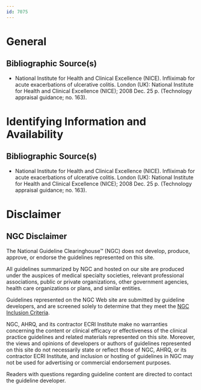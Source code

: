 ```yaml
---
id: 7075
---
```


# General

## Bibliographic Source(s)

- National Institute for Health and Clinical Excellence (NICE). Infliximab for acute exacerbations of ulcerative colitis. London (UK): National Institute for Health and Clinical Excellence (NICE); 2008 Dec. 25 p. (Technology appraisal guidance; no. 163).

# Identifying Information and Availability

## Bibliographic Source(s)

- National Institute for Health and Clinical Excellence (NICE). Infliximab for acute exacerbations of ulcerative colitis. London (UK): National Institute for Health and Clinical Excellence (NICE); 2008 Dec. 25 p. (Technology appraisal guidance; no. 163).

# Disclaimer

## NGC Disclaimer

The National Guideline Clearinghouse™ (NGC) does not develop, produce, approve, or endorse the guidelines represented on this site.

All guidelines summarized by NGC and hosted on our site are produced under the auspices of medical specialty societies, relevant professional associations, public or private organizations, other government agencies, health care organizations or plans, and similar entities.

Guidelines represented on the NGC Web site are submitted by guideline developers, and are screened solely to determine that they meet the [NGC Inclusion Criteria](/help-and-about/summaries/inclusion-criteria).

NGC, AHRQ, and its contractor ECRI Institute make no warranties concerning the content or clinical efficacy or effectiveness of the clinical practice guidelines and related materials represented on this site. Moreover, the views and opinions of developers or authors of guidelines represented on this site do not necessarily state or reflect those of NGC, AHRQ, or its contractor ECRI Institute, and inclusion or hosting of guidelines in NGC may not be used for advertising or commercial endorsement purposes.

Readers with questions regarding guideline content are directed to contact the guideline developer.

